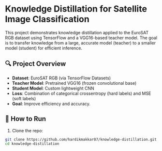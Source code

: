 # Knowledge Distillation for Satellite Image Classification

This project demonstrates knowledge distillation applied to the EuroSAT RGB dataset using TensorFlow and a VGG16-based teacher model. The goal is to transfer knowledge from a large, accurate model (teacher) to a smaller model (student) for efficient inference.

## 🔍 Project Overview

- **Dataset**: EuroSAT RGB (via TensorFlow Datasets)
- **Teacher Model**: Pretrained VGG16 (frozen convolutional base)
- **Student Model**: Custom lightweight CNN
- **Loss**: Combination of categorical crossentropy (hard labels) and MSE (soft labels)
- **Goal**: Improve efficiency and accuracy.

## 🚀 How to Run

1. Clone the repo:
```bash
git clone https://github.com/hardikmakkar07/knowledge-distillation.git
cd knowledge-distillation
